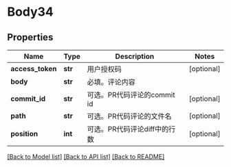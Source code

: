 # Body34

## Properties
Name | Type | Description | Notes
------------ | ------------- | ------------- | -------------
**access_token** | **str** | 用户授权码 | [optional] 
**body** | **str** | 必填。评论内容 | 
**commit_id** | **str** | 可选。PR代码评论的commit id | [optional] 
**path** | **str** | 可选。PR代码评论的文件名 | [optional] 
**position** | **int** | 可选。PR代码评论diff中的行数 | [optional] 

[[Back to Model list]](../README.md#documentation-for-models) [[Back to API list]](../README.md#documentation-for-api-endpoints) [[Back to README]](../README.md)

